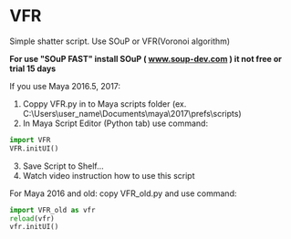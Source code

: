 # VFR
Simple shatter script. Use SOuP or VFR(Voronoi algorithm)

**For use "SOuP FAST" install SOuP ( www.soup-dev.com ) it not free or trial 15 days**

If you use Maya 2016.5, 2017:

1. Coppy VFR.py in to Maya scripts folder (ex. C:\Users\user_name\Documents\maya\2017\prefs\scripts)
2. In Maya Script Editor (Python tab) use command:
```python
import VFR
VFR.initUI()
```

3. Save Script to Shelf...
4. Watch video instruction how to use this script


For Maya 2016 and old: copy VFR_old.py and use command:
```python
import VFR_old as vfr
reload(vfr)
vfr.initUI()
```
